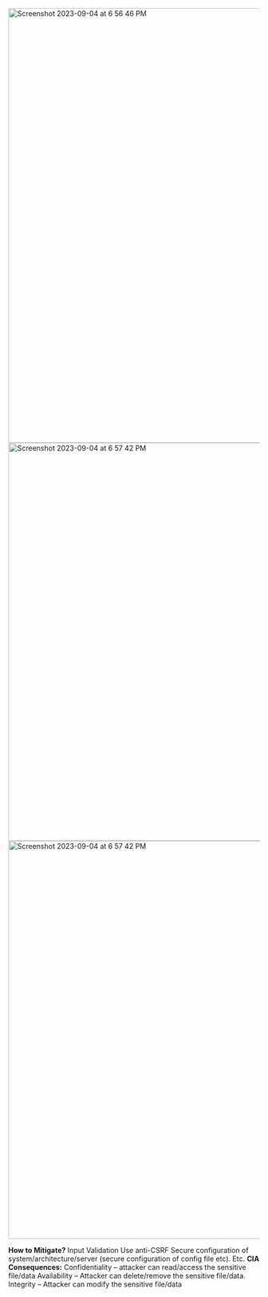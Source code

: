 <img width="869" alt="Screenshot 2023-09-04 at 6 56 46 PM" src="https://github.com/archanaheeralal77/OWASP-Top-10-Broken-Access-ControlA1/assets/127080874/c6e5efd5-789c-4fba-8031-f621abb361df">
<img width="796" alt="Screenshot 2023-09-04 at 6 57 42 PM" src="https://github.com/archanaheeralal77/OWASP-Top-10-Broken-Access-ControlA1/assets/127080874/b17d5243-debb-49ac-aec2-1455df2b671c">
<img width="796" alt="Screenshot 2023-09-04 at 6 57 42 PM" src="https://github.com/archanaheeralal77/OWASP-Top-10-Broken-Access-ControlA1/assets/127080874/4c8d3b8f-d70e-4e35-82c3-976be91371b7">

**How to Mitigate?**
Input Validation
Use anti-CSRF
Secure configuration of system/architecture/server (secure configuration of config file etc).
Etc.
**CIA Consequences:**
Confidentiality – attacker can read/access the sensitive file/data
Availability – Attacker can delete/remove the sensitive file/data.
Integrity – Attacker can modify the sensitive file/data



